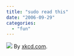 ```yaml
---
title: "sudo read this"
date: "2006-09-29"
categories: 
  - "fun"
---
```


[![](images/sandwich.png)](http://xkcd.com/c149.html) By [xkcd.com](http://xkcd.com/).

